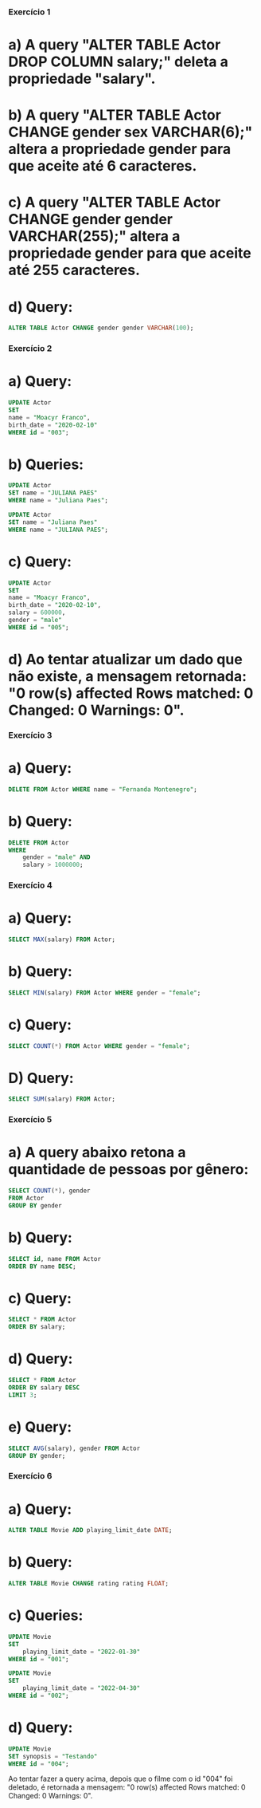 ### Exercício 1 ###

# a) A query "ALTER TABLE Actor DROP COLUMN salary;" deleta a propriedade "salary".

# b) A query "ALTER TABLE Actor CHANGE gender sex VARCHAR(6);" altera a propriedade gender para que aceite até  6 caracteres.

# c) A query "ALTER TABLE Actor CHANGE gender gender VARCHAR(255);" altera a propriedade gender para que aceite até 255 caracteres.

# d) Query:
```sql
ALTER TABLE Actor CHANGE gender gender VARCHAR(100);
```


### Exercício 2 ###

# a) Query:
```sql
UPDATE Actor
SET 
name = "Moacyr Franco",
birth_date = "2020-02-10"
WHERE id = "003";
```

# b) Queries:
```sql
UPDATE Actor
SET name = "JULIANA PAES"
WHERE name = "Juliana Paes";
```

```sql
UPDATE Actor
SET name = "Juliana Paes"
WHERE name = "JULIANA PAES";
```

# c) Query:
```sql
UPDATE Actor
SET 
name = "Moacyr Franco",
birth_date = "2020-02-10",
salary = 600000,
gender = "male"
WHERE id = "005";
```

# d) Ao tentar atualizar um dado que não existe, a mensagem retornada: "0 row(s) affected Rows matched: 0  Changed: 0  Warnings: 0".

### Exercício 3 ###

# a) Query:
```sql
DELETE FROM Actor WHERE name = "Fernanda Montenegro";
```

# b) Query:
```sql
DELETE FROM Actor
WHERE
	gender = "male" AND
	salary > 1000000;
```

### Exercício 4 ###

# a) Query:
```sql
SELECT MAX(salary) FROM Actor;
```

# b) Query:
```sql
SELECT MIN(salary) FROM Actor WHERE gender = "female";
```

# c) Query:
```sql
SELECT COUNT(*) FROM Actor WHERE gender = "female";
```

# D) Query:
```sql
SELECT SUM(salary) FROM Actor;
```

### Exercício 5 ###

# a) A query abaixo retona a quantidade de pessoas por gênero:
```sql
SELECT COUNT(*), gender
FROM Actor
GROUP BY gender
```

# b) Query:
```sql
SELECT id, name FROM Actor
ORDER BY name DESC;
```

# c) Query:
```sql
SELECT * FROM Actor
ORDER BY salary;
```

# d) Query:
```sql
SELECT * FROM Actor
ORDER BY salary DESC
LIMIT 3;
```

# e) Query:
```sql
SELECT AVG(salary), gender FROM Actor
GROUP BY gender;
```

### Exercício 6 ###

# a) Query:
```sql
ALTER TABLE Movie ADD playing_limit_date DATE;
```

# b) Query:
```sql
ALTER TABLE Movie CHANGE rating rating FLOAT;
```

# c) Queries:
```sql
UPDATE Movie
SET
	playing_limit_date = "2022-01-30"
WHERE id = "001";
```

```sql
UPDATE Movie
SET
	playing_limit_date = "2022-04-30"
WHERE id = "002";
```

# d) Query:
```sql
UPDATE Movie
SET synopsis = "Testando"
WHERE id = "004";
```
Ao tentar fazer a query acima, depois que o filme com o id "004" foi deletado, é retornada a mensagem: "0 row(s) affected Rows matched: 0  Changed: 0  Warnings: 0".



